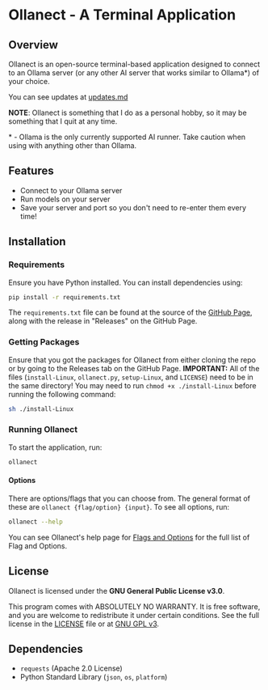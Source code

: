# Ollanect - A Terminal Application

## Overview

Ollanect is an open-source terminal-based application designed to connect to an Ollama server (or any other AI server that works similar to Ollama\*) of your choice. 

You can see updates at [updates.md](./updates.md)

**NOTE**: Ollanect is something that I do as a personal hobby, so it may be something that I quit at any time.

\* - Ollama is the only currently supported AI runner. Take caution when using with anything other than Ollama.

## Features

- Connect to your Ollama server
- Run models on your server
- Save your server and port so you don't need to re-enter them every time!

## Installation

### Requirements

Ensure you have Python installed. You can install dependencies using:

```sh
pip install -r requirements.txt
```

The `requirements.txt` file can be found at the source of the [GitHub Page](https://github.com/isaiahcmichael/ollanect), along with the release in "Releases" on the GitHub Page.

### Getting Packages

Ensure that you got the packages for Ollanect from either cloning the repo or by going to the Releases tab on the GitHub Page.
**IMPORTANT:** All of the files (`install-Linux`, `ollanect.py`, `setup-Linux`, and `LICENSE`) need to be in the same directory! You may need to run `chmod +x ./install-Linux` before running the following command: 
```sh
sh ./install-Linux
```
### Running Ollanect

To start the application, run:

```sh
ollanect
```

#### Options
There are options/flags that you can choose from. The general format of these are `ollanect {flag/option} {input}`. To see all options, run: 
```sh
ollanect --help
```
You can see Ollanect's help page for [Flags and Options](help/ollanectOptions.md) for the full list of Flag and Options.

## License

Ollanect is licensed under the **GNU General Public License v3.0**.

This program comes with ABSOLUTELY NO WARRANTY. It is free software, and you are welcome to redistribute it under certain conditions. See the full license in the [LICENSE](./LICENSE) file or at [GNU GPL v3](https://www.gnu.org/licenses/gpl-3.0.html).


## Dependencies

- `requests` (Apache 2.0 License)
- Python Standard Library (`json`, `os`, `platform`)
